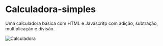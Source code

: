 # Calculadora-simples
Uma calculadora basica com HTML e Javascritp com adição, subtração, multiplicação e divisão.

![Calculadora](https://user-images.githubusercontent.com/83858687/210117753-26dc3119-aefb-4492-8f56-2f3bbab13876.png)
